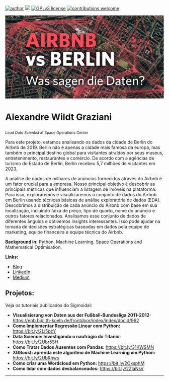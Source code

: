 
[![author](https://img.shields.io/badge/author-carlosfab-red.svg)](https://www.linkedin.com/in/carlosfab) [![](https://img.shields.io/badge/python-3.7+-blue.svg)](https://www.python.org/downloads/release/python-365/) [![GPLv3 license](https://img.shields.io/badge/License-GPLv3-blue.svg)](http://perso.crans.org/besson/LICENSE.html) [![contributions welcome](https://img.shields.io/badge/contributions-welcome-brightgreen.svg?style=flat)](https://github.com/carlosfab/data_science/issues)

<p align="center">
  <img src="ogteaser.jpg" >
</p>

# Alexandre Wildt Graziani 
<sub>*Lead Data Scientist* at Space Operations Center</sub>


Para este projeto, estamos analisando os dados da cidade de Berlin do Airbnb de 2019. Berlin não é apenas a cidade mais famosa da europa, mas também o principal destino global para visitantes atraídos por seus museus, entretenimento, restaurantes e comércio. De acordo com a  agências  de turismo  do Estado de Berlin, Berlin recebeu 5,7 milhões de visitantes em 2023.

A análise de dados de milhares de anúncios fornecidos através do Airbnb é um fator crucial para a empresa. Nosso principal objetivo é descobrir as principais métricas que influenciam a listagem de imóveis na plataforma. Para isso, exploraremos e visualizaremos o conjunto de dados do Airbnb em Berlin usando técnicas básicas de análise exploratória de dados (EDA). Descobrimos a distribuição de cada anúncio do Airbnb com base em sua localização, incluindo faixa de preço, tipo de quarto, nome do anúncio e outros fatores relacionados. Analisamos esse conjunto de dados de diferentes ângulos e obtivemos insights interessantes. Isso pode ajudar na tomada de decisões estratégicas baseadas em dados pela equipe de marketing, equipe financeira e equipe técnica do Airbnb.

**Background in:** Python, Machine Learning, Space Operations and Mathematical Optimisation.

**Links:**
* [Blog](https://sigmoidal.ai)
* [LinkedIn](https://www.linkedin.com/in/carlosfab)
* [Medium](https://www.medium.com)


## Projetos:
Veja os tutoriais publicados do Sigmoidal:

* **Visualisierung von Daten aus der Fußball-Bundesliga 2011-2012:** https://epb.bibl.th-koeln.de/frontdoor/index/index/docId/992
* **Como Implementar Regressão Linear com Python:** https://bit.ly/2Li5pzY
* **Data Science: Investigando o naufrágio do Titanic:** https://bit.ly/2Ubr5SH
* **Como Tratar Dados Ausentes com Pandas:** https://bit.ly/31KWSMN
* **XGBoost: aprenda este algoritmo de Machine Learning em Python:** https://bit.ly/2UbRhws
* **Como criar uma Wordcloud em Python:** https://bit.ly/2OxsphM
* **Como lidar com dados desbalanceados:** https://bit.ly/2ZlaNsV

---
